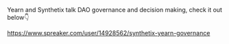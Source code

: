 Yearn and Synthetix talk DAO governance and decision making, check it out below👇

https://www.spreaker.com/user/14928562/synthetix-yearn-governance
